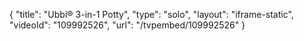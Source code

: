 {
    "title": "Ubbi&reg; 3-in-1 Potty",
    "type": "solo",
    "layout": "iframe-static",
    "videoId": "109992526",
    "url": "\/tvpembed\/109992526"
}